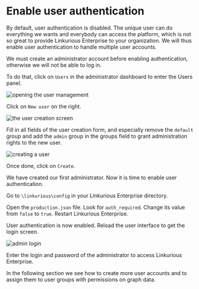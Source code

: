 # Enable user authentication

By default, user authentication is disabled. The unique user can do everything we wants and everybody can access the platform, which is not so great to provide Linkurious Enterprise to your organization. We will thus enable user authentication to handle multiple user accounts.

We must create an administrator account before enabling authentication, otherwise we will not be able to log in.

To do that, click on ```Users``` in the administrator dashboard to enter the Users panel.

![opening the user management](https://dl.dropboxusercontent.com/s/sclu8e2gj8q4fk6/99.png?dl=0)

Click on ```New user``` on the right.

![the user creation screen](https://dl.dropboxusercontent.com/s/pk1o1dzuzebpnf3/100.png?dl=0)

Fill in all fields of the user creation form, and especially remove the ```default``` group and add the ```admin``` group in the groups field to grant administration rights to the new user.

![creating a user](https://dl.dropboxusercontent.com/s/85w4sm4fkh86t8d/109.png?dl=0)

Once done, click on ```Create```.

We have created our first administrator. Now it is time to enable user authentication. 

Go to  ```\linkurious\config``` in your Linkurious Enterprise directory.

Open the ```production.json``` file. Look for ```auth_required```. Change its value from ```false``` to ```true```. Restart Linkurious Enterprise.

User authentication is now enabled. Reload the user interface to get the login screen.

![admin login](https://dl.dropboxusercontent.com/s/ymsb2l06egytrte/110.png?dl=0)

Enter the login and password of the administrator to access Linkurious Enterprise.

In the following section we see how to create more user accounts and to assign them to user groups with permissions on graph data.
